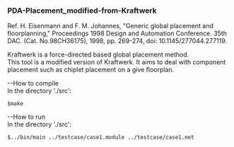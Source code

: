 ### PDA-Placement_modified-from-Kraftwerk
Ref. H. Eisenmann and F. M. Johannes, "Generic global placement and floorplanning," Proceedings 1998 Design and Automation Conference. 35th DAC. (Cat. No.98CH36175), 1998, pp. 269-274, doi: 10.1145/277044.277119.<p>
Kraftwerk is a force-directed based global placement method.<br>
This tool is a modified version of Kraftwerk. It aims to deal with component placement such as chiplet placement on a give floorplan.<p>


--How to compile<br>
In the directory './src':
```
$make
```
--How to run<br>
In the directory './src':
```
$../bin/main ../testcase/case1.module ../testcase/case1.net
```
